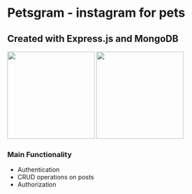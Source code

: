 # Petsgram - instagram for pets #

## Created with Express.js and MongoDB ##
<img src="https://blog.amt.in/wp-content/uploads/2017/12/e16da876-c2fd-4eb8-ae72-4b193c534938-Edited.png" width="200px"/>
<img src ="https://upload.wikimedia.org/wikipedia/commons/thumb/9/93/MongoDB_Logo.svg/2560px-MongoDB_Logo.svg.png" width="200px"/>

### Main Functionality ###

- Authentication
- CRUD operations on posts
- Authorization
